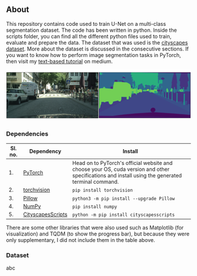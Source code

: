 ## About
This repository contains code used to train U-Net on a multi-class segmentation dataset. The code has been written in python. Inside the scripts folder, you can find all the different python files used to train, evaluate and prepare the data. The dataset that was used is the [cityscapes dataset](https://www.cityscapes-dataset.com/). More about the dataset is discussed in the consecutive sections. If you want to know how to perform image segmentation tasks in PyTorch, then visit my [text-based tutorial](https://medium.com/@mhamdaan/multi-class-semantic-segmentation-with-u-net-pytorch-ee81a66bba89) on medium. 

![image](1.png)

### Dependencies
| Sl. no. | Dependency | Install | 
| --- | --- | --- |
| 1. | [PyTorch](https://pytorch.org/) | Head on to PyTorch's official website and choose your OS, cuda version and other specifications and install using the generated terminal command. | 
| 2. | [torchvision](https://pytorch.org/vision/stable/index.html) | ```pip install torchvision``` |
| 3. | [Pillow](https://pillow.readthedocs.io/en/stable/) | ```python3 -m pip install --upgrade Pillow``` |
| 4. | [NumPy](https://numpy.org/) | ```pip install numpy``` | 
| 5. | [CityscapesScripts](https://github.com/mcordts/cityscapesScripts) | ```python -m pip install cityscapesscripts``` |

There are some other libraries that were also used such as Matplotlib (for visualization) and TQDM (to show the progress bar), but because they were only supplementary, I did not include them in the table above. 

### Dataset
abc
